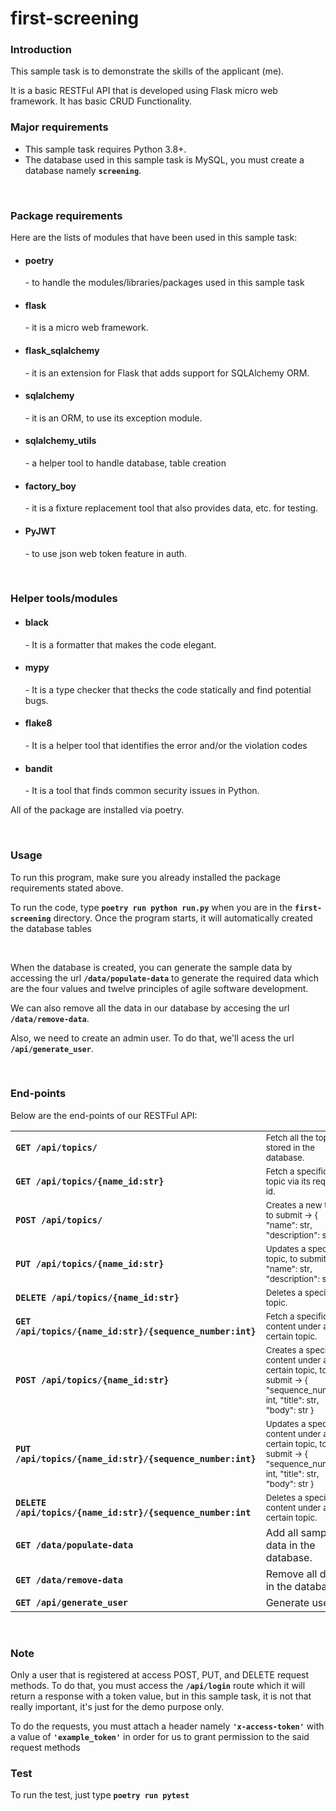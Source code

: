 # first-screening

<h3>Introduction</h3>
<p>This sample task is to demonstrate the skills of the applicant (me).</p>
<p>It is a basic RESTFul API that is developed using Flask micro web framework. It has basic CRUD Functionality.</p>

<h3>Major requirements</h3>
<ul>
  <li>This sample task requires Python 3.8+.</li>
  <li>The database used in this sample task is MySQL, you must create a database namely <strong><code>screening</code></strong>.</li>
</ul>


<br/>
<h3>Package requirements</h3>
<p>Here are the lists of modules that have been used in this sample task:</p>
<ul>
  <li><h4>poetry</h4> - to handle the modules/libraries/packages used in this sample task</li>
  <li><h4>flask</h4> - it is a micro web framework.</li>
  <li><h4>flask_sqlalchemy</h4> - it is an extension for Flask that adds support for SQLAlchemy ORM.</li>
  <li><h4>sqlalchemy</h4> - it is an ORM, to use its exception module.</li>
  <li><h4>sqlalchemy_utils</h4> - a helper tool to handle database, table creation</li>
  <li><h4>factory_boy</h4> - it is a fixture replacement tool that also provides data, etc. for testing.</li>
  <li><h4>PyJWT</h4> - to use json web token feature in auth.</li>
</ul>

<br/>
<h3>Helper tools/modules</h3>
<ul>
  <li><h4>black</h4> - It is a formatter that makes the code elegant.</li>
  <li><h4>mypy</h4> - It is a type checker that thecks the code statically and find potential bugs.</li>
  <li><h4>flake8</h4> - It is a helper tool that identifies the error and/or the violation codes </li>
  <li><h4>bandit</h4> - It is a tool that finds common security issues in Python.</li>
</ul>
<p>All of the package are installed via poetry.</p>
<br/>
<h3>Usage</h3>
<p>To run this program, make sure you already installed the package requirements stated above.</p>
<p>To run the code, type <strong><code>poetry run python run.py</code></strong> when you are in the <strong><code>first-screening</code></strong> directory. Once the program starts, it will automatically created the database tables</p>
<br/>
<p>When the database is created, you can generate the sample data by accessing the url <strong><code>/data/populate-data</code></strong> to generate the required data which are the four values and twelve principles of agile software development.</p>
<p>We can also remove all the data in our database by accesing the url <strong><code>/data/remove-data</code></strong>.</p> 
<p>Also, we need to create an admin user. To do that, we'll acess the url <strong><code>/api/generate_user</code></strong>.</p>

<br/>
<h3>End-points</h3>
<p>Below are the end-points of our RESTFul API:</p>
<table>
  <tr>
    <td><strong><code>GET /api/topics/</code></strong></td>
    <td><small>Fetch all the topics stored in the database.</small></td>
  </tr>  
  <tr>
    <td><strong><code>GET /api/topics/{name_id:str}</code></strong></td>
    <td><small>Fetch a specific topic via its required id.</small></td>
  </tr>
  <tr>
    <td><strong><code>POST /api/topics/</code></strong></td>
    <td><small>Creates a new topic, to submit -> { "name": str, "description": str }</small></td>
  </tr>
  <tr>
    <td><strong><code>PUT /api/topics/{name_id:str}</code></strong></td>
    <td><small>Updates a specific topic, to submit -> { "name": str, "description": str }</small></td>
  </tr>
  <tr>
    <td><strong><code>DELETE /api/topics/{name_id:str}</code></strong></td>
    <td><small>Deletes a specific topic.</small></td>
  </tr>
  <tr>
    <td><strong><code>GET /api/topics/{name_id:str}/{sequence_number:int}</code></strong></td>
    <td><small>Fetch a specific content under a certain topic.</small></td>
  </tr>
  <tr>
    <td><strong><code>POST /api/topics/{name_id:str}</code></strong></td>
    <td><small>Creates a specific content under a certain topic, to submit -> { "sequence_number": int, "title": str, "body": str }</small></td>
  </tr>
  <tr>
    <td><strong><code>PUT /api/topics/{name_id:str}/{sequence_number:int}</code></strong></td>
    <td><small>Updates a specific content under a certain topic, to submit -> { "sequence_number": int, "title": str, "body": str }</small></td>
  </tr>
  <tr>
    <td><strong><code>DELETE /api/topics/{name_id:str}/{sequence_number:int</code></strong></td>
    <td><small>Deletes a specific content under a certain topic.</small></td>
  </tr>
  <tr>
    <td><strong><code>GET /data/populate-data</code></strong></td>
    <td>Add all sample data in the database.</td>
  </tr>
  <tr>
    <td><strong><code>GET /data/remove-data</code></strong></td>
    <td>Remove all data in the database.</td>
  </tr>
  <tr>
    <td><strong><code>GET /api/generate_user</code></strong></td>
    <td>Generate user</td>
  </tr>
</table>
<br/>
<h3>Note</h3>
<p>Only a user that is registered at access POST, PUT, and DELETE request methods. To do that, you must access the <strong><code>/api/login</code></strong> route which it will return a response with a token value, but in this sample task, it is not that really important, it's just for the demo purpose only.</p>
<p>To do the requests, you must attach a header namely <strong><code>'x-access-token'</code></strong> with a value of <strong><code>'example_token'</code></strong> in order for us to grant permission to the said request methods</p>

<h3>Test</h3>
To run the test, just type <strong><code>poetry run pytest</code></strong>
